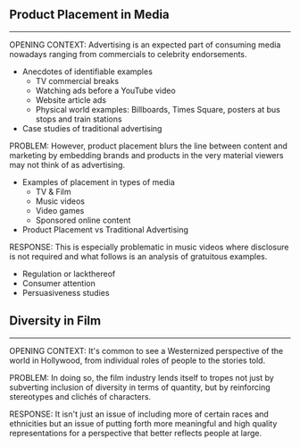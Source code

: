 ## Product Placement in Media
---

OPENING CONTEXT: Advertising is an expected part of consuming media nowadays ranging from commercials to celebrity endorsements. 

* Anecdotes of identifiable examples
  * TV commercial breaks
  * Watching ads before a YouTube video
  * Website article ads
  * Physical world examples: Billboards, Times Square, posters at bus stops and train stations
* Case studies of traditional advertising

PROBLEM: However, product placement blurs the line between content and marketing by embedding brands and products in the very material viewers may not think of as advertising.

* Examples of placement in types of media
  * TV & Film
  * Music videos
  * Video games
  * Sponsored online content 
* Product Placement vs Traditional Advertising

RESPONSE: This is especially problematic in music videos where disclosure is not required and what follows is an analysis of gratuitous examples.

* Regulation or lackthereof
* Consumer attention
* Persuasiveness studies

## Diversity in Film
---

OPENING CONTEXT: It's common to see a Westernized perspective of the world in Hollywood, from individual roles of people to the stories told.

PROBLEM: In doing so, the film industry lends itself to tropes not just by subverting inclusion of diversity in terms of quantity, but by reinforcing stereotypes and clichés of characters.

RESPONSE: It isn't just an issue of including more of certain races and ethnicities but an issue of putting forth more meaningful and high quality representations for a perspective that better reflects people at large.
